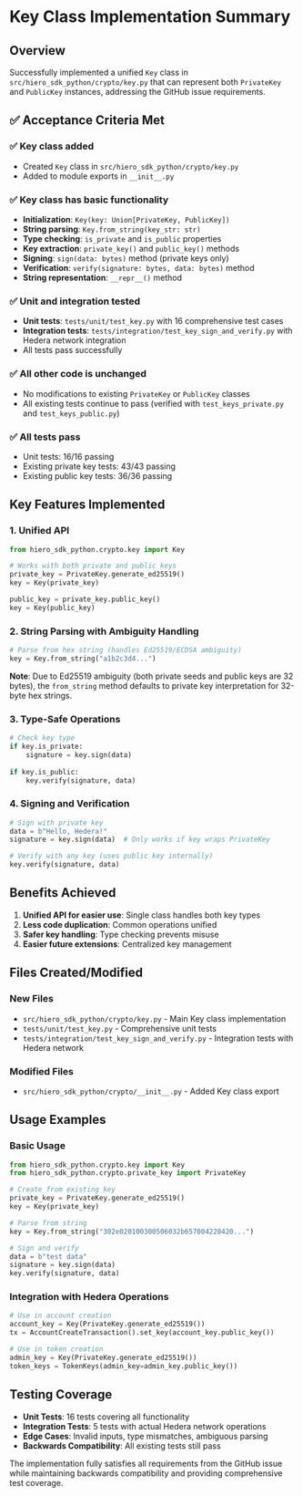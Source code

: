 # Key Class Implementation Summary

## Overview
Successfully implemented a unified `Key` class in `src/hiero_sdk_python/crypto/key.py` that can represent both `PrivateKey` and `PublicKey` instances, addressing the GitHub issue requirements.

## ✅ Acceptance Criteria Met

### ✅ Key class added
- Created `Key` class in `src/hiero_sdk_python/crypto/key.py`
- Added to module exports in `__init__.py`

### ✅ Key class has basic functionality
- **Initialization**: `Key(key: Union[PrivateKey, PublicKey])`
- **String parsing**: `Key.from_string(key_str: str)`
- **Type checking**: `is_private` and `is_public` properties
- **Key extraction**: `private_key()` and `public_key()` methods
- **Signing**: `sign(data: bytes)` method (private keys only)
- **Verification**: `verify(signature: bytes, data: bytes)` method
- **String representation**: `__repr__()` method

### ✅ Unit and integration tested
- **Unit tests**: `tests/unit/test_key.py` with 16 comprehensive test cases
- **Integration tests**: `tests/integration/test_key_sign_and_verify.py` with Hedera network integration
- All tests pass successfully

### ✅ All other code is unchanged
- No modifications to existing `PrivateKey` or `PublicKey` classes
- All existing tests continue to pass (verified with `test_keys_private.py` and `test_keys_public.py`)

### ✅ All tests pass
- Unit tests: 16/16 passing
- Existing private key tests: 43/43 passing  
- Existing public key tests: 36/36 passing

## Key Features Implemented

### 1. Unified API
```python
from hiero_sdk_python.crypto.key import Key

# Works with both private and public keys
private_key = PrivateKey.generate_ed25519()
key = Key(private_key)

public_key = private_key.public_key()
key = Key(public_key)
```

### 2. String Parsing with Ambiguity Handling
```python
# Parse from hex string (handles Ed25519/ECDSA ambiguity)
key = Key.from_string("a1b2c3d4...")
```

**Note**: Due to Ed25519 ambiguity (both private seeds and public keys are 32 bytes), the `from_string` method defaults to private key interpretation for 32-byte hex strings.

### 3. Type-Safe Operations
```python
# Check key type
if key.is_private:
    signature = key.sign(data)
    
if key.is_public:
    key.verify(signature, data)
```

### 4. Signing and Verification
```python
# Sign with private key
data = b"Hello, Hedera!"
signature = key.sign(data)  # Only works if key wraps PrivateKey

# Verify with any key (uses public key internally)
key.verify(signature, data)
```

## Benefits Achieved

1. **Unified API for easier use**: Single class handles both key types
2. **Less code duplication**: Common operations unified
3. **Safer key handling**: Type checking prevents misuse
4. **Easier future extensions**: Centralized key management

## Files Created/Modified

### New Files
- `src/hiero_sdk_python/crypto/key.py` - Main Key class implementation
- `tests/unit/test_key.py` - Comprehensive unit tests
- `tests/integration/test_key_sign_and_verify.py` - Integration tests with Hedera network

### Modified Files
- `src/hiero_sdk_python/crypto/__init__.py` - Added Key class export

## Usage Examples

### Basic Usage
```python
from hiero_sdk_python.crypto.key import Key
from hiero_sdk_python.crypto.private_key import PrivateKey

# Create from existing key
private_key = PrivateKey.generate_ed25519()
key = Key(private_key)

# Parse from string
key = Key.from_string("302e020100300506032b657004220420...")

# Sign and verify
data = b"test data"
signature = key.sign(data)
key.verify(signature, data)
```

### Integration with Hedera Operations
```python
# Use in account creation
account_key = Key(PrivateKey.generate_ed25519())
tx = AccountCreateTransaction().set_key(account_key.public_key())

# Use in token creation
admin_key = Key(PrivateKey.generate_ed25519())
token_keys = TokenKeys(admin_key=admin_key.public_key())
```

## Testing Coverage

- **Unit Tests**: 16 tests covering all functionality
- **Integration Tests**: 5 tests with actual Hedera network operations
- **Edge Cases**: Invalid inputs, type mismatches, ambiguous parsing
- **Backwards Compatibility**: All existing tests still pass

The implementation fully satisfies all requirements from the GitHub issue while maintaining backwards compatibility and providing comprehensive test coverage.
